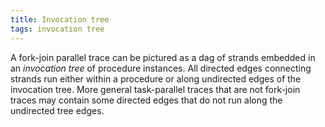 ```yaml
---
title: Invocation tree
tags: invocation tree
---
```


A fork-join parallel trace can be pictured as a dag of strands embedded in an
*invocation tree* of procedure instances. 
All directed edges connecting strands
run either within a procedure or along undirected edges of the invocation tree.
More general task-parallel traces that are not fork-join traces may
contain some directed edges that do not run along the undirected tree edges.